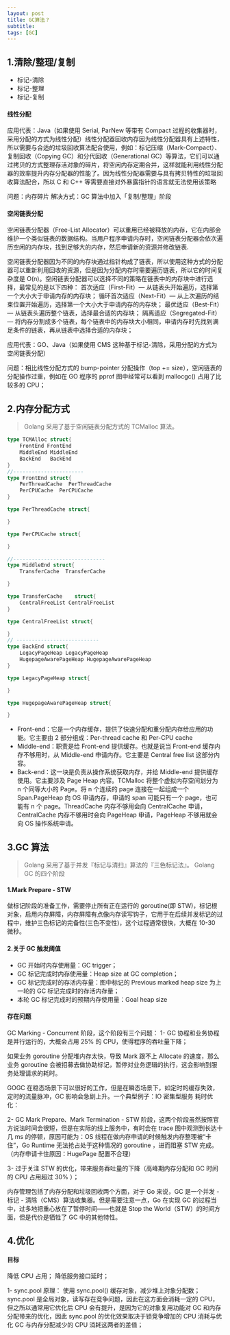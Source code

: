 ```yaml
---
layout: post
title: GC算法？
subtitle:
tags: [GC]
---
```


## 1.清除/整理/复制

- 标记-清除
- 标记-整理
- 标记-复制

#### 线性分配

应用代表：Java（如果使用 Serial, ParNew 等带有 Compact 过程的收集器时，采用分配的方式为线性分配）线性分配器回收内存因为线性分配器具有上述特性，所以需要与合适的垃圾回收算法配合使用，例如：标记压缩（Mark-Compact）、复制回收（Copying GC）和分代回收（Generational GC）等算法，它们可以通过拷贝的方式整理存活对象的碎片，将空闲内存定期合并，这样就能利用线性分配器的效率提升内存分配器的性能了。因为线性分配器需要与具有拷贝特性的垃圾回收算法配合，所以 C 和 C++ 等需要直接对外暴露指针的语言就无法使用该策略

问题：内存碎片
解决方式：GC 算法中加入「复制/整理」阶段

#### 空闲链表分配

空闲链表分配器（Free-List Allocator）可以重用已经被释放的内存，它在内部会维护一个类似链表的数据结构。当用户程序申请内存时，空闲链表分配器会依次遍历空闲的内存块，找到足够大的内存，然后申请新的资源并修改链表.

空闲链表分配器因为不同的内存块通过指针构成了链表，所以使用这种方式的分配器可以重新利用回收的资源，但是因为分配内存时需要遍历链表，所以它的时间复杂度是 O(n)。空闲链表分配器可以选择不同的策略在链表中的内存块中进行选择，最常见的是以下四种：
首次适应（First-Fit）— 从链表头开始遍历，选择第一个大小大于申请内存的内存块；
循环首次适应（Next-Fit）— 从上次遍历的结束位置开始遍历，选择第一个大小大于申请内存的内存块；
最优适应（Best-Fit）— 从链表头遍历整个链表，选择最合适的内存块；
隔离适应（Segregated-Fit）— 将内存分割成多个链表，每个链表中的内存块大小相同，申请内存时先找到满足条件的链表，再从链表中选择合适的内存块；

应用代表：GO、Java（如果使用 CMS 这种基于标记-清除，采用分配的方式为空闲链表分配）

问题：相比线性分配方式的 bump-pointer 分配操作（top += size），空闲链表的分配操作过重，例如在 GO 程序的 pprof 图中经常可以看到 mallocgc() 占用了比较多的 CPU；

## 2.内存分配方式

> Golang 采用了基于空闲链表分配方式的 TCMalloc 算法。

```go
type TCMAlloc struct{
    FrontEnd FrontEnd
    MiddleEnd MiddleEnd
    BackEnd   BackEnd
}
//-----------------------
type FrontEnd struct{
    PerThreadCache  PerThreadCache
    PerCPUCache  PerCPUCache
}

type PerThreadCache struct{

}

type PerCPUCache struct{

}

//------------------------------
type MiddleEnd struct{
    TransferCache  TransferCache

}

type TransferCache    struct{
    CentralFreeList CentralFreeList
}

type CentralFreeList struct{

}
// ---------------------------
type BackEnd struct{
    LegacyPageHeap LegacyPageHeap
    HugepageAwarePageHeap HugepageAwarePageHeap
}

type LegacyPageHeap struct{

}

type HugepageAwarePageHeap struct{

}

```

- Front-end：它是一个内存缓存，提供了快速分配和重分配内存给应用的功能。它主要由 2 部分组成：Per-thread cache 和 Per-CPU cache
- Middle-end：职责是给 Front-end 提供缓存。也就是说当 Front-end 缓存内存不够用时，从 Middle-end 申请内存。它主要是 Central free list 这部分内容。
- Back-end：这一块是负责从操作系统获取内存，并给 Middle-end 提供缓存使用。它主要涉及 Page Heap 内容。TCMalloc 将整个虚拟内存空间划分为 n 个同等大小的 Page。将 n 个连续的 page 连接在一起组成一个 Span.PageHeap 向 OS 申请内存，申请的 span 可能只有一个 page，也可能有 n 个 page。ThreadCache 内存不够用会向 CentralCache 申请，CentralCache 内存不够用时会向 PageHeap 申请，PageHeap 不够用就会向 OS 操作系统申请。

## 3.GC 算法

> Golang 采用了基于并发『标记与清扫』算法的『三色标记法』。
> Golang GC 的四个阶段

#### 1.Mark Prepare - STW

做标记阶段的准备工作，需要停止所有正在运行的 goroutine(即 STW)，标记根对象，启用内存屏障，内存屏障有点像内存读写钩子，它用于在后续并发标记的过程中，维护三色标记的完备性(三色不变性)，这个过程通常很快，大概在 10-30 微秒。

#### 2.关于 GC 触发阈值

- GC 开始时内存使用量：GC trigger；
- GC 标记完成时内存使用量：Heap size at GC completion；
- GC 标记完成时的存活内存量：图中标记的 Previous marked heap size 为上一轮的 GC 标记完成时的存活内存量；
- 本轮 GC 标记完成时的预期内存使用量：Goal heap size

#### 存在问题

GC Marking - Concurrent 阶段，这个阶段有三个问题：
1- GC 协程和业务协程是并行运行的，大概会占用 25% 的 CPU，使得程序的吞吐量下降；

如果业务 goroutine 分配堆内存太快，导致 Mark 跟不上 Allocate 的速度，那么业务 goroutine 会被招募去做协助标记，暂停对业务逻辑的执行，这会影响到服务处理请求的耗时。

GOGC 在稳态场景下可以很好的工作，但是在瞬态场景下，如定时的缓存失效，定时的流量脉冲，GC 影响会急剧上升。一个典型例子：IO 密集型服务 耗时优化：

2- GC Mark Prepare、Mark Termination - STW 阶段，这两个阶段虽然按照官方说法时间会很短，但是在实际的线上服务中，有时会在 trace 图中观测到长达十几 ms 的停顿，原因可能为：OS 线程在做内存申请的时候触发内存整理被“卡住”，Go Runtime 无法抢占处于这种情况的 goroutine ，进而阻塞 STW 完成。（内存申请卡住原因：HugePage 配置不合理）

3- 过于关注 STW 的优化，带来服务吞吐量的下降（高峰期内存分配和 GC 时间的 CPU 占用超过 30% ）；

内存管理包括了内存分配和垃圾回收两个方面，对于 Go 来说，GC 是一个并发 - 标记 - 清除（CMS）算法收集器。但是需要注意一点，Go 在实现 GC 的过程当中，过多地把重心放在了暂停时间——也就是 Stop the World（STW）的时间方面，但是代价是牺牲了 GC 中的其他特性。

## 4.优化

#### 目标

降低 CPU 占用；
降低服务接口延时；

1- sync.pool
原理： 使用 sync.pool() 缓存对象，减少堆上对象分配数；
sync.pool 是全局对象，读写存在竞争问题，因此在这方面会消耗一定的 CPU，但之所以通常用它优化后 CPU 会有提升，是因为它的对象复用功能对 GC 和内存分配带来的优化，因此 sync.pool 的优化效果取决于锁竞争增加的 CPU 消耗与优化 GC 与内存分配减少的 CPU 消耗这两者的差值；

